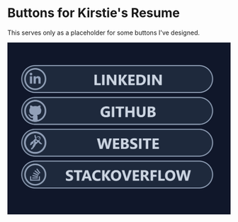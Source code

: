 # Buttons for Kirstie's Resume

This serves only as a placeholder for some buttons I've designed.

![button-pic](./assets/buttons.png)